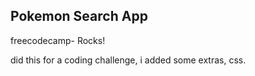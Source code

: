 ## Pokemon Search App








freecodecamp- Rocks!


 did this for a coding challenge, i added some extras, css.

 